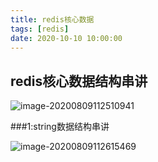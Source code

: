 ```yaml
---
title: redis核心数据
tags: [redis]
date: 2020-10-10 10:00:00
---
```


## redis核心数据结构串讲

![image-20200809112510941](C:\Users\wang\AppData\Roaming\Typora\typora-user-images\image-20200809112510941.png)

###1:string数据结构串讲

![image-20200809112615469](C:\Users\wang\AppData\Roaming\Typora\typora-user-images\image-20200809112615469.png)